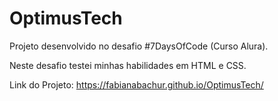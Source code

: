 # OptimusTech
Projeto desenvolvido no desafio #7DaysOfCode (Curso Alura). 

Neste desafio testei minhas habilidades em HTML e CSS. 

Link do Projeto: https://fabianabachur.github.io/OptimusTech/
